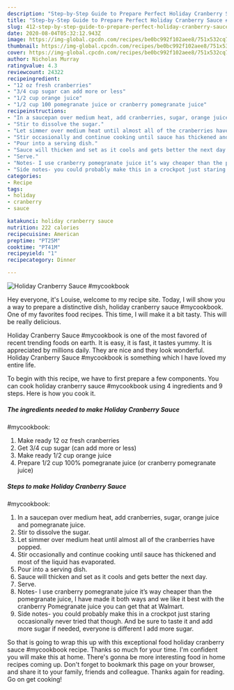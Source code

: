 ```yaml
---
description: "Step-by-Step Guide to Prepare Perfect Holiday Cranberry Sauce #mycookbook"
title: "Step-by-Step Guide to Prepare Perfect Holiday Cranberry Sauce #mycookbook"
slug: 412-step-by-step-guide-to-prepare-perfect-holiday-cranberry-sauce-mycookbook
date: 2020-08-04T05:32:12.943Z
image: https://img-global.cpcdn.com/recipes/be0bc992f102aee8/751x532cq70/holiday-cranberry-sauce-mycookbook-recipe-main-photo.jpg
thumbnail: https://img-global.cpcdn.com/recipes/be0bc992f102aee8/751x532cq70/holiday-cranberry-sauce-mycookbook-recipe-main-photo.jpg
cover: https://img-global.cpcdn.com/recipes/be0bc992f102aee8/751x532cq70/holiday-cranberry-sauce-mycookbook-recipe-main-photo.jpg
author: Nicholas Murray
ratingvalue: 4.3
reviewcount: 24322
recipeingredient:
- "12 oz fresh cranberries"
- "3/4 cup sugar can add more or less"
- "1/2 cup orange juice"
- "1/2 cup 100 pomegranate juice or cranberry pomegranate juice"
recipeinstructions:
- "In a saucepan over medium heat, add cranberries, sugar, orange juice and pomegranate juice."
- "Stir to dissolve the sugar."
- "Let simmer over medium heat until almost all of the cranberries have popped."
- "Stir occasionally and continue cooking until sauce has thickened and most of the liquid has evaporated."
- "Pour into a serving dish."
- "Sauce will thicken and set as it cools and gets better the next day."
- "Serve."
- "Notes- I use cranberry pomegranate juice it’s way cheaper than the pomegranate juice, I have made it both ways and we like it best with the cranberry Pomegranate juice you can get that at Walmart."
- "Side notes- you could probably make this in a crockpot just staring occasionally never tried that though. And be sure to taste it and add more sugar if needed, everyone is different I add more sugar."
categories:
- Recipe
tags:
- holiday
- cranberry
- sauce

katakunci: holiday cranberry sauce 
nutrition: 222 calories
recipecuisine: American
preptime: "PT25M"
cooktime: "PT41M"
recipeyield: "1"
recipecategory: Dinner

---
```



![Holiday Cranberry Sauce
#mycookbook](https://img-global.cpcdn.com/recipes/be0bc992f102aee8/751x532cq70/holiday-cranberry-sauce-mycookbook-recipe-main-photo.jpg)

Hey everyone, it's Louise, welcome to my recipe site. Today, I will show you a way to prepare a distinctive dish, holiday cranberry sauce
#mycookbook. One of my favorites food recipes. This time, I will make it a bit tasty. This will be really delicious.

Holiday Cranberry Sauce
#mycookbook is one of the most favored of recent trending foods on earth. It is easy, it is fast, it tastes yummy. It is appreciated by millions daily. They are nice and they look wonderful. Holiday Cranberry Sauce
#mycookbook is something which I have loved my entire life.




To begin with this recipe, we have to first prepare a few components. You can cook holiday cranberry sauce
#mycookbook using 4 ingredients and 9 steps. Here is how you cook it.

<!--inarticleads1-->

##### The ingredients needed to make Holiday Cranberry Sauce
#mycookbook:

1. Make ready 12 oz fresh cranberries
1. Get 3/4 cup sugar (can add more or less)
1. Make ready 1/2 cup orange juice
1. Prepare 1/2 cup 100% pomegranate juice (or cranberry pomegranate juice)




<!--inarticleads2-->

##### Steps to make Holiday Cranberry Sauce
#mycookbook:

1. In a saucepan over medium heat, add cranberries, sugar, orange juice and pomegranate juice.
1. Stir to dissolve the sugar.
1. Let simmer over medium heat until almost all of the cranberries have popped.
1. Stir occasionally and continue cooking until sauce has thickened and most of the liquid has evaporated.
1. Pour into a serving dish.
1. Sauce will thicken and set as it cools and gets better the next day.
1. Serve.
1. Notes- I use cranberry pomegranate juice it’s way cheaper than the pomegranate juice, I have made it both ways and we like it best with the cranberry Pomegranate juice you can get that at Walmart.
1. Side notes- you could probably make this in a crockpot just staring occasionally never tried that though. And be sure to taste it and add more sugar if needed, everyone is different I add more sugar.




So that is going to wrap this up with this exceptional food holiday cranberry sauce
#mycookbook recipe. Thanks so much for your time. I'm confident you will make this at home. There's gonna be more interesting food in home recipes coming up. Don't forget to bookmark this page on your browser, and share it to your family, friends and colleague. Thanks again for reading. Go on get cooking!
